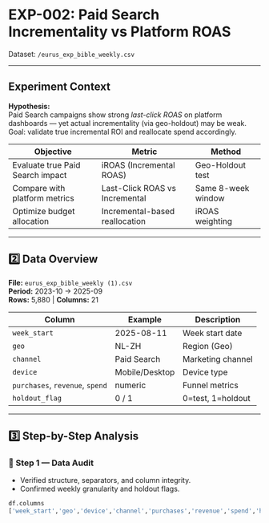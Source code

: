 # EXP-002: Paid Search Incrementality vs Platform ROAS  
Dataset: `/eurus_exp_bible_weekly.csv`

---

## Experiment Context  

**Hypothesis:**  
Paid Search campaigns show strong *last-click ROAS* on platform dashboards — yet actual incrementality (via geo-holdout) may be weak.  
Goal: validate true incremental ROI and reallocate spend accordingly.

| Objective | Metric | Method |
|------------|---------|--------|
| Evaluate true Paid Search impact | iROAS (Incremental ROAS) | Geo-Holdout test |
| Compare with platform metrics | Last-Click ROAS vs Incremental | Same 8-week window |
| Optimize budget allocation | Incremental-based reallocation | iROAS weighting |

---

## 2️⃣ Data Overview  

**File:** `eurus_exp_bible_weekly (1).csv`  
**Period:** 2023-10 → 2025-09  
**Rows:** 5,880 | **Columns:** 21  

| Column | Example | Description |
|---------|----------|-------------|
| `week_start` | 2025-08-11 | Week start date |
| `geo` | NL-ZH | Region (Geo) |
| `channel` | Paid Search | Marketing channel |
| `device` | Mobile/Desktop | Device type |
| `purchases`, `revenue`, `spend` | numeric | Funnel metrics |
| `holdout_flag` | 0 / 1 | 0=test, 1=holdout |

---

## 3️⃣ Step-by-Step Analysis  

### 🧩 Step 1 — Data Audit  
- Verified structure, separators, and column integrity.  
- Confirmed weekly granularity and holdout flags.  

```python
df.columns
['week_start','geo','device','channel','purchases','revenue','spend','holdout_flag', ...]
